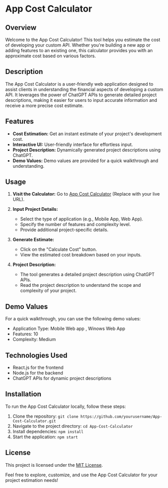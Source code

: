 # App Cost Calculator

## Overview

Welcome to the App Cost Calculator! This tool helps you estimate the cost of developing your custom API. Whether you're building a new app or adding features to an existing one, this calculator provides you with an approximate cost based on various factors.

## Description

The App Cost Calculator is a user-friendly web application designed to assist clients in understanding the financial aspects of developing a custom API. It leverages the power of ChatGPT APIs to generate detailed project descriptions, making it easier for users to input accurate information and receive a more precise cost estimate.

## Features

- **Cost Estimation:** Get an instant estimate of your project's development cost.
- **Interactive UI:** User-friendly interface for effortless input.
- **Project Description:** Dynamically generated project descriptions using ChatGPT.
- **Demo Values:** Demo values are provided for a quick walkthrough and understanding.

## Usage

1. **Visit the Calculator:** Go to [App Cost Calculator](#) (Replace with your live URL).
2. **Input Project Details:**
   - Select the type of application (e.g., Mobile App, Web App).
   - Specify the number of features and complexity level.
   - Provide additional project-specific details.

3. **Generate Estimate:**
   - Click on the "Calculate Cost" button.
   - View the estimated cost breakdown based on your inputs.

4. **Project Description:**
   - The tool generates a detailed project description using ChatGPT APIs.
   - Read the project description to understand the scope and complexity of your project.

## Demo Values

For a quick walkthrough, you can use the following demo values:

- Application Type: Mobile Web app , Winows  Web App
- Features: 10
- Complexity: Medium

## Technologies Used

- React.js for the frontend
- Node.js for the backend
- ChatGPT APIs for dynamic project descriptions

## Installation

To run the App Cost Calculator locally, follow these steps:

1. Clone the repository: `git clone https://github.com/yourusername/App-Cost-Calculator.git`
2. Navigate to the project directory: `cd App-Cost-Calculator`
3. Install dependencies: `npm install`
4. Start the application: `npm start`

## License

This project is licensed under the [MIT License](LICENSE).

Feel free to explore, customize, and use the App Cost Calculator for your project estimation needs!
